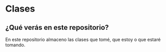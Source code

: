 # Clases
## ¿Qué verás en este repositorio?
En este repositorio almaceno las clases que tomé, que estoy o que estaré tomando.
